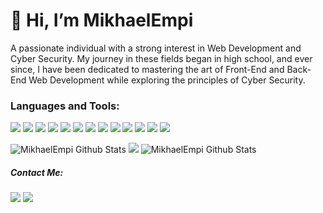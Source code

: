 # 👋 Hi, I’m MikhaelEmpi
<p> A passionate individual with a strong interest in Web Development and Cyber Security. 
My journey in these fields began in high school, and ever since, I have been dedicated to mastering the art of Front-End and Back-End Web 
Development while exploring the principles of Cyber Security. 

### Languages and Tools:
<p>
    <img src="https://img.shields.io/badge/Windows-0078D6?style=for-the-badge&logo=windows&logoColor=white" />
    <img src="https://img.shields.io/badge/Visual_Studio_Code-0078D4?style=for-the-badge&logo=visual%20studio%20code&logoColor=white" />
    <img src="https://img.shields.io/badge/Laravel-FF2D20?style=for-the-badge&logo=laravel&logoColor=white" />
    <img src="https://img.shields.io/badge/Bootstrap-563D7C?style=for-the-badge&logo=bootstrap&logoColor=white" />
    <img src="https://img.shields.io/badge/Tailwind_CSS-38B2AC?style=for-the-badge&logo=tailwind-css&logoColor=white" />
    <img src="https://img.shields.io/badge/Node.js-43853D?style=for-the-badge&logo=node.js&logoColor=white" />
    <img src="https://img.shields.io/badge/HTML5-E34F26?style=for-the-badge&logo=html5&logoColor=white" />
    <img src="https://img.shields.io/badge/CSS3-1572B6?style=for-the-badge&logo=css3&logoColor=white" />
    <img src="https://img.shields.io/badge/JavaScript-F7DF1E?style=for-the-badge&logo=javascript&logoColor=black" />
    <img src="https://img.shields.io/badge/PHP-777BB4?style=for-the-badge&logo=php&logoColor=white" />
    <img src="https://img.shields.io/badge/C%2B%2B-00599C?style=for-the-badge&logo=c%2B%2B&logoColor=white" />
    <img src="https://img.shields.io/badge/Java-ED8B00?style=for-the-badge&logo=openjdk&logoColor=white" />
    <img src="https://img.shields.io/badge/Python-3776AB?style=for-the-badge&logo=python&logoColor=white" />
</p>

<p>
    <img alt="MikhaelEmpi Github Stats" src="https://github-readme-stats.vercel.app/api?username=MikhaelEmpi&show_icons=true&theme=dark">
    <img src="https://github-readme-streak-stats.herokuapp.com/?user=MikhaelEmpi&theme=dark"/>
    <img alt="MikhaelEmpi Github Stats" src="https://github-readme-stats.vercel.app/api/top-langs/?username=MikhaelEmpi&layout=compact&theme=dark">
</p>

##### Contact Me:
<a href="https://www.linkedin.com/in/devi-mikhael-empi/" target="blank"><img src="https://img.shields.io/badge/LinkedIn-0077B5?style=for-the-badge&logo=linkedin&logoColor=white" /></a>
<a href="mailto:d.mikhaelempi@gmail.com"><img src="https://img.shields.io/badge/Gmail-D14836?style=for-the-badge&logo=gmail&logoColor=white" /></a>
